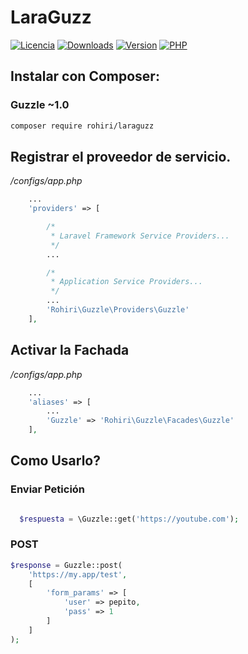 # LaraGuzz
[![Licencia](https://img.shields.io/packagist/l/Rohiri/laraguzz.svg)](https://packagist.org/packages/rohiri/laraguzz)
[![Downloads](https://img.shields.io/packagist/dt/Rohiri/laraguzz.svg)](https://packagist.org/packages/rohiri/laraguzz)
[![Version](https://img.shields.io/packagist/v/Rohiri/laraguzz.svg)](https://packagist.org/packages/rohiri/laraguzz)
[![PHP](https://img.shields.io/packagist/php-v/Rohiri/laraguzz.svg)](https://packagist.org/packages/rohiri/laraguzz)

## Instalar con Composer:

### Guzzle ~1.0
```sh
composer require rohiri/laraguzz
```

## Registrar el proveedor de servicio.

*/configs/app.php*

```php
    ...
    'providers' => [

        /*
         * Laravel Framework Service Providers...
         */
        ...

        /*
         * Application Service Providers...
         */
        ...
        'Rohiri\Guzzle\Providers\Guzzle'
    ],
```


## Activar la Fachada

*/configs/app.php*

```php
    ...
    'aliases' => [
        ...
        'Guzzle' => 'Rohiri\Guzzle\Facades\Guzzle'
    ],
```

## Como Usarlo?

### Enviar Petición

```php

  $respuesta = \Guzzle::get('https://youtube.com');
```

### POST
```php
$response = Guzzle::post(
    'https://my.app/test',
    [
        'form_params' => [
            'user' => pepito,
            'pass' => 1
        ]
    ]
);
```